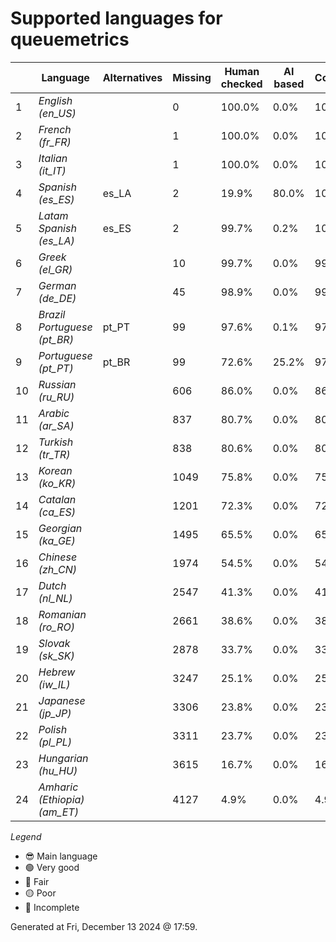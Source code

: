 # Supported languages for queuemetrics

|  | Language | Alternatives | Missing | Human checked | AI based | Completion |   |
|--|----------|--------------|---------|---------------|----------|------------|---|
| 1 | *English (en_US)* |  | 0 | 100.0% | 0.0% | 100.0% | 😎 |
| 2 | *French (fr_FR)* |  | 1 | 100.0% | 0.0% | 100.0% | 🟢 |
| 3 | *Italian (it_IT)* |  | 1 | 100.0% | 0.0% | 100.0% | 🟢 |
| 4 | *Spanish (es_ES)* | es_LA | 2 | 19.9% | 80.0% | 100.0% | 🟢 |
| 5 | *Latam Spanish (es_LA)* | es_ES | 2 | 99.7% | 0.2% | 100.0% | 🟢 |
| 6 | *Greek (el_GR)* |  | 10 | 99.7% | 0.0% | 99.8% | 🟢 |
| 7 | *German (de_DE)* |  | 45 | 98.9% | 0.0% | 99.0% | 🟢 |
| 8 | *Brazil Portuguese (pt_BR)* | pt_PT | 99 | 97.6% | 0.1% | 97.7% | 🟢 |
| 9 | *Portuguese (pt_PT)* | pt_BR | 99 | 72.6% | 25.2% | 97.7% | 🟢 |
| 10 | *Russian (ru_RU)* |  | 606 | 86.0% | 0.0% | 86.0% | 🔵 |
| 11 | *Arabic (ar_SA)* |  | 837 | 80.7% | 0.0% | 80.7% | 🟡 |
| 12 | *Turkish (tr_TR)* |  | 838 | 80.6% | 0.0% | 80.7% | 🟡 |
| 13 | *Korean (ko_KR)* |  | 1049 | 75.8% | 0.0% | 75.8% | 🟡 |
| 14 | *Catalan (ca_ES)* |  | 1201 | 72.3% | 0.0% | 72.3% | 🟡 |
| 15 | *Georgian (ka_GE)* |  | 1495 | 65.5% | 0.0% | 65.5% | 🔴 |
| 16 | *Chinese (zh_CN)* |  | 1974 | 54.5% | 0.0% | 54.5% | 🔴 |
| 17 | *Dutch (nl_NL)* |  | 2547 | 41.3% | 0.0% | 41.3% | 🔴 |
| 18 | *Romanian (ro_RO)* |  | 2661 | 38.6% | 0.0% | 38.7% | 🔴 |
| 19 | *Slovak (sk_SK)* |  | 2878 | 33.7% | 0.0% | 33.7% | 🔴 |
| 20 | *Hebrew (iw_IL)* |  | 3247 | 25.1% | 0.0% | 25.2% | 🔴 |
| 21 | *Japanese (jp_JP)* |  | 3306 | 23.8% | 0.0% | 23.8% | 🔴 |
| 22 | *Polish (pl_PL)* |  | 3311 | 23.7% | 0.0% | 23.7% | 🔴 |
| 23 | *Hungarian (hu_HU)* |  | 3615 | 16.7% | 0.0% | 16.7% | 🔴 |
| 24 | *Amharic (Ethiopia) (am_ET)* |  | 4127 | 4.9% | 0.0% | 4.9% | 🔴 |


*Legend*

- 😎 Main language
- 🟢 Very good
- 🔵 Fair
- 🟡 Poor
- 🔴 Incomplete


Generated at Fri, December 13 2024 @ 17:59.


